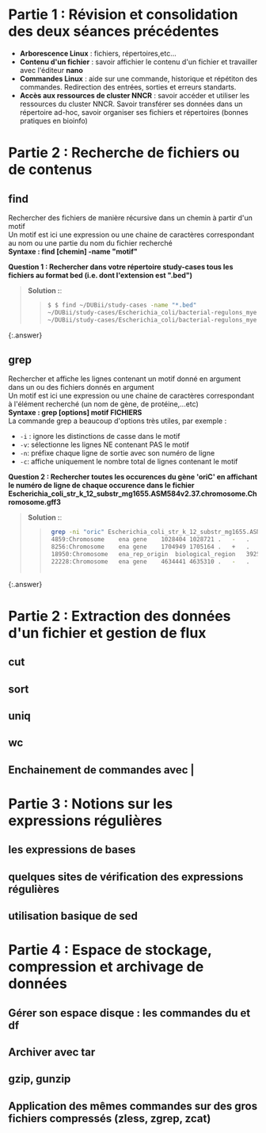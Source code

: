 # Partie 1 : Révision et consolidation des deux séances précédentes 
- **Arborescence Linux** : fichiers, répertoires,etc...
- **Contenu d'un fichier** : savoir affichier le contenu d'un fichier et travailler avec l'éditeur **nano**
- **Commandes Linux** : aide sur une commande, historique et répétiton des commandes. Redirection des entrées, sorties et erreurs standarts.
- **Accès aux ressources de cluster NNCR** : savoir accéder et utiliser les ressources du cluster NNCR. Savoir transférer ses données dans un répertoire ad-hoc, savoir organiser ses fichiers et répertoires (bonnes pratiques en bioinfo)

# Partie 2 : Recherche de fichiers ou de contenus  

## find  

Rechercher des fichiers de manière récursive dans un chemin à partir d'un motif  
Un motif est ici une expression ou une chaine de caractères correspondant au nom ou une partie du nom du fichier recherché  
**Syntaxe : find [chemin] -name "motif"**  

**Question 1 : Rechercher dans votre répertoire study-cases tous les fichiers au format bed (i.e. dont l'extension est ".bed")**   

> **Solution :**: 
> > ```bash
> > $ $ find ~/DUBii/study-cases -name "*.bed" 
> > ~/DUBii/study-cases/Escherichia_coli/bacterial-regulons_myers_2013/data/ChIP-seq/FNR1_vs_input1_cutadapt_bowtie2_homer.bed
> > ~/DUBii/study-cases/Escherichia_coli/bacterial-regulons_myers_2013/data/ChIP-seq/FNR1_vs_input1_cutadapt_bowtie2_macs2.bed
> > ```
{:.answer}

## grep  

Rechercher et affiche les lignes contenant un motif donné en argument dans un ou des fichiers donnés en argument  
Un motif est ici une expression ou une chaine de caractères correspondant à l'élément recherché (un nom de gène, de protéine,...etc)  
**Syntaxe : grep [options] motif FICHIERS**  
La commande grep a beaucoup d'options très utiles, par exemple :  
- `-i` : ignore les distinctions de casse dans le motif
- `-v`: sélectionne les lignes NE contenant PAS le motif
- `-n`: préfixe chaque ligne de sortie avec son numéro de ligne
- `-c`: affiche uniquement le nombre total de lignes contenant le motif  

**Question 2 : Rechercher toutes les occurences du gène 'oriC' en affichant le numéro de ligne de chaque occurence dans le fichier Escherichia_coli_str_k_12_substr_mg1655.ASM584v2.37.chromosome.Chromosome.gff3**

> **Solution :**: 
> > ```bash
> >  grep -ni "oric" Escherichia_coli_str_k_12_substr_mg1655.ASM584v2.37.chromosome.Chromosome.gff3
> >  4859:Chromosome	ena	gene	1028404	1028721	.	-	.	ID=gene:b0966;Name=hspQ;biotype=protein_coding;description=heat shock protein involved in degradation of mutant DnaA%3B hemimethylated oriC DNA-binding protein;gene_id=b0966;logic_name=ena
> >  8256:Chromosome	ena	gene	1704949	1705164	.	+	.	ID=gene:b1625;Name=cnu;biotype=protein_coding;description=nucleoid-associated oriC-binding protein%3B H-NS and StpA stabilizing factor;gene_id=b1625;logic_name=ena
> >  18950:Chromosome	ena_rep_origin	biological_region	3925744	3925975	.	+	.	external_name=oriC%3B origin of chromosomal DNA replication%2C bidirectional%3B oriC%3B b4489%3B ECK3735%3B JWS0001;logic_name=ena_rep_origin
> >  22228:Chromosome	ena	gene	4634441	4635310	.	-	.	ID=gene:b4396;Name=rob;biotype=protein_coding;description=right oriC-binding transcriptional activator%2C AraC family;gene_id=b4396;logic_name=ena
> >  
> > ```
{:.answer}

# Partie 2  : Extraction des données d'un fichier et gestion de flux

## cut  
## sort  
## uniq  
## wc  
## Enchainement de commandes avec |
# Partie 3 : Notions sur les expressions régulières
## les expressions de bases
## quelques sites de vérification des expressions régulières
## utilisation basique de sed
# Partie 4 : Espace de stockage, compression et archivage de données
## Gérer son espace disque : les commandes du et df
## Archiver avec tar
## gzip, gunzip
## Application des mêmes commandes sur des gros fichiers compressés (zless, zgrep, zcat)

